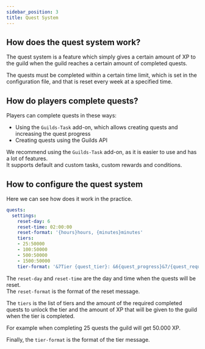 ```yaml
---
sidebar_position: 3
title: Quest System
---
```


## How does the quest system work?

The quest system is a feature which simply gives a certain amount of XP to the guild 
when the guild reaches a certain amount of completed quests. <br/> 

The quests must be completed within a certain time limit, which is set in the configuration file, 
and that is reset every week at a specified time. <br/>

## How do players complete quests?

Players can complete quests in these ways:
- Using the `Guilds-Task` add-on, which allows creating quests and increasing the quest progress
- Creating quests using the Guilds API

We recommend using the `Guilds-Task` add-on, as it is easier to use and has a lot of features. <br/>
It supports default and custom tasks, custom rewards and conditions. <br/>

## How to configure the quest system

Here we can see how does it work in the practice. <br/>

```yaml title="quests.yml"
quests:
  settings:
    reset-day: 6
    reset-time: 02:00:00
    reset-format: '{hours}hours, {minutes}minutes'
    tiers:
    - 25:50000
    - 100:50000
    - 500:50000
    - 1500:50000
    tier-format: '&7Tier {quest_tier}: &6{quest_progress}&7/{quest_required}'
```

The `reset-day` and `reset-time` are the day and time when the quests will be reset. <br/>
The `reset-format` is the format of the reset message. <br/>

The `tiers` is the list of tiers and the amount of the required completed quests to unlock the tier and
the amount of XP that will be given to the guild when the tier is completed. <br/>

For example when completing 25 quests the guild will get 50.000 XP. <br/>

Finally, the `tier-format` is the format of the tier message. <br/>